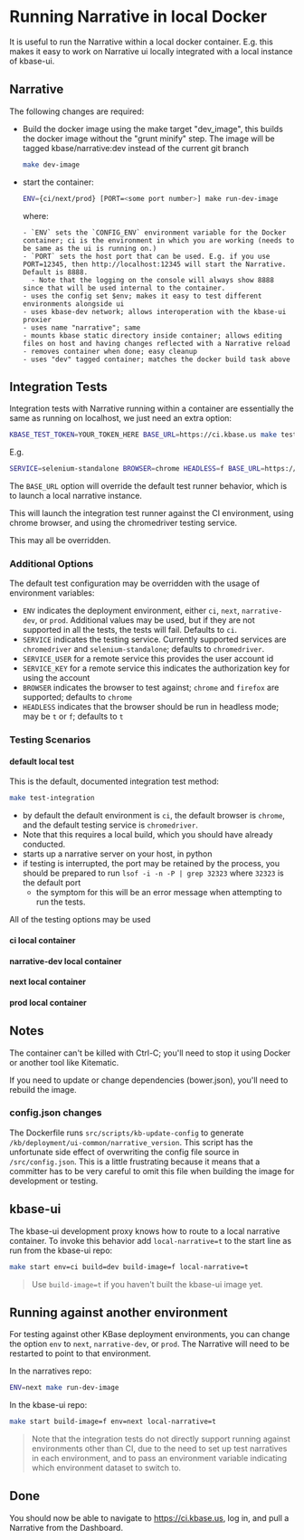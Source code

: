 # Running Narrative in local Docker

It is useful to run the Narrative within a local docker container. E.g. this makes it easy to work on Narrative ui locally integrated with a local instance of kbase-ui.

## Narrative

The following changes are required:

- Build the docker image using the make target "dev_image", this builds the docker image without the "grunt minify" step.
  The image will be tagged kbase/narrative:dev instead of the current git branch

  ```bash
  make dev-image
  ```

- start the container:

    ```bash
    ENV={ci/next/prod} [PORT=<some port number>] make run-dev-image
    ```

    where:

      - `ENV` sets the `CONFIG_ENV` environment variable for the Docker container; ci is the environment in which you are working (needs to be same as the ui is running on.)
      - `PORT` sets the host port that can be used. E.g. if you use PORT=12345, then http://localhost:12345 will start the Narrative. Default is 8888. 
        - Note that the logging on the console will always show 8888 since that will be used internal to the container.
      - uses the config set $env; makes it easy to test different environments alongside ui
      - uses kbase-dev network; allows interoperation with the kbase-ui proxier 
      - uses name "narrative"; same
      - mounts kbase static directory inside container; allows editing files on host and having changes reflected with a Narrative reload
      - removes container when done; easy cleanup
      - uses "dev" tagged container; matches the docker build task above

## Integration Tests

Integration tests with Narrative running within a container are essentially the same as running on localhost, we just need an extra option:

```bash
KBASE_TEST_TOKEN=YOUR_TOKEN_HERE BASE_URL=https://ci.kbase.us make test-integration
```

E.g.
```bash
SERVICE=selenium-standalone BROWSER=chrome HEADLESS=f BASE_URL=https://ci.kbase.us KBASE_TEST_TOKEN=TOKEN_HERE make test-integration
```

The `BASE_URL` option will override the default test runner behavior, which is to launch a local narrative instance.

This will launch the integration test  runner against the CI environment, using chrome browser, and using the chromedriver testing service.

This may all be overridden.

### Additional Options

The default test configuration may be overridden with the usage of environment variables:

- `ENV` indicates the deployment environment, either `ci`, `next`, `narrative-dev`, or `prod`. Additional  values may be used, but if they are not supported in all the tests, the tests will fail. Defaults to `ci`.
- `SERVICE` indicates the testing service. Currently supported services are `chromedriver` and `selenium-standalone`; defaults to `chromedriver`.
- `SERVICE_USER` for a remote service this provides the user account id
- `SERVICE_KEY` for a remote service this indicates the authorization key for using the account
- `BROWSER` indicates the browser to test against; `chrome` and `firefox` are supported; defaults to `chrome`
- `HEADLESS` indicates that the browser should be run in headless mode; may be `t` or `f`; defaults to `t`


### Testing Scenarios

#### default local test

This is the default, documented integration test method:

```bash
make test-integration
```

- by default the default environment is `ci`, the default browser is `chrome`, and the default testing service is `chromedriver`.
- Note that this requires a local build, which you should have already conducted.
- starts up a narrative server on your host, in python
- if testing is interrupted, the port may be retained by the process, you should be prepared to run ` lsof -i -n -P | grep 32323 ` where `32323` is the default port
  - the symptom for this will be an error message when attempting to run the tests.

All of the testing options may be used

#### ci local container

#### narrative-dev local container


#### next local container

#### prod local container

## Notes

The container can't be killed with Ctrl-C; you'll need to stop it using Docker or another tool like Kitematic.

If you need to update or change dependencies (bower.json), you'll need to rebuild the image.

### config.json changes

The Dockerfile runs `src/scripts/kb-update-config` to generate `/kb/deployment/ui-common/narrative_version`. This script has the unfortunate side effect of overwriting the config file source in `/src/config.json`.
This is a little frustrating because it means that a committer has to be very careful to omit this file when building the image for development or testing.

## kbase-ui

The kbase-ui development proxy knows how to route to a local narrative container. To invoke this behavior add `local-narrative=t` to the start line as run from the kbase-ui repo:

```bash
make start env=ci build=dev build-image=f local-narrative=t
```

> Use `build-image=t` if you haven't built the kbase-ui image yet.

## Running against another environment

For testing against other KBase deployment environments, you can change the option `env` to `next`, `narrative-dev`, or `prod`. The Narrative will need to be restarted to point to that environment.

In the narratives repo:

```bash
ENV=next make run-dev-image
```

In the kbase-ui repo:

```bash
make start build-image=f env=next local-narrative=t
```

> Note that the integration tests do not directly support running against environments other than CI, due to the need to set up test narratives in each environment, and to pass an environment variable indicating which environment dataset to switch to.

## Done

You should now be able to navigate to https://ci.kbase.us, log in, and pull a Narrative from the Dashboard.